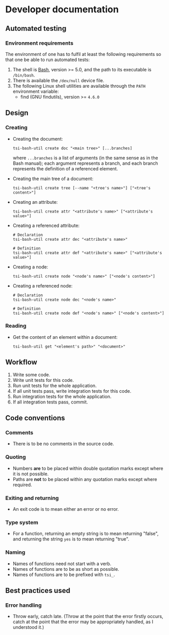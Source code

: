 # Developer documentation

## Automated testing

### Environment requirements

The environment of one has to fulfil at least the following requirements so that one be able to run automated tests:

1. The shell is [Bash](https://www.gnu.org/software/bash/), version >= 5.0, and the path to its executable is `/bin/bash`.
2. There is available the `/dev/null` device file.
3. The following Linux shell utilities are available through the `PATH` environment variable:
    - find (GNU findutils), version >= `4.6.0`

## Design

### Creating

- Creating the document:

    ```
    tsi-bash-util create doc "<main tree>" [...branches]
    ```

    where `...branches` is a list of arguments (in the same sense as in the Bash manual); each argument represents a branch, and each branch represents the definition of a referenced element.

- Creating the main tree of a document:

    ```
    tsi-bash-util create tree [--name "<tree's name>"] ["<tree's content>"]
    ```

- Creating an attribute:

    ```
    tsi-bash-util create attr "<attribute's name>" ["<attribute's value>"]
    ```

- Creating a referenced attribute:

    ```
    # Declaration
    tsi-bash-util create attr dec "<attribute's name>"

    # Definition
    tsi-bash-util create attr def "<attribute's name>" ["<attribute's value>"]
    ```

- Creating a node:

    ```
    tsi-bash-util create node "<node's name>" ["<node's content>"]
    ```

- Creating a referenced node:

    ```
    # Declaration
    tsi-bash-util create node dec "<node's name>"

    # Definition
    tsi-bash-util create node def "<node's name>" ["<node's content>"]
    ```

### Reading

- Get the content of an element within a document:

    ```
    tsi-bash-util get "<element's path>" "<document>"
    ```

## Workflow

1. Write some code.
2. Write unit tests for this code.
3. Run unit tests for the whole application.
4. If all unit tests pass, write integration tests for this code.
5. Run integration tests for the whole application.
6. If all integration tests pass, commit.

## Code conventions

### Comments

- There is to be no comments in the source code.

### Quoting

- Numbers **are** to be placed within double quotation marks except where it is not possible.
- Paths are **not** to be placed within any quotation marks except where required.

### Exiting and returning

- An exit code is to mean either an error or no error.

### Type system

- For a function, returning an empty string is to mean returning "false", and returning the string `yes` is to mean returning "true".

### Naming

- Names of functions need not start with a verb.
- Names of functions are to be as short as possible.
- Names of functions are to be prefixed with `tsi_`.

## Best practices used

### Error handling

- Throw early, catch late. (Throw at the point that the error firstly occurs, catch at the point that the error may be appropriately handled, as I understood it.)